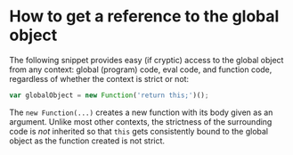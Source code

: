 # How to get a reference to the global object

The following snippet provides easy (if cryptic) access to the global object
from any context: global (program) code, eval code, and function code,
regardless of whether the context is strict or not:

```js
var globalObject = new Function('return this;')();
```

The `new Function(...)` creates a new function with its body given as an
argument.  Unlike most other contexts, the strictness of the surrounding
code is *not* inherited so that `this` gets consistently bound to the
global object as the function created is not strict.
